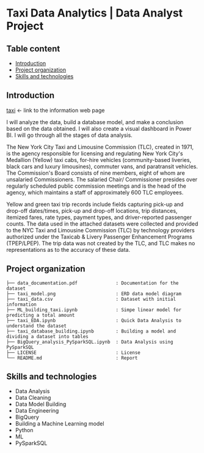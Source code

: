 # Taxi Data Analytics | Data Analyst Project

## Table content
- [Introduction](#introduction)
- [Project organization](#project-organization)
- [Skills and technologies](#skills-and-technologies)


## Introduction
[taxi](https://www.nyc.gov/site/tlc/about/tlc-trip-record-data.page) <- link to the information web page

I will analyze the data, build a database model, and make a conclusion based on the data obtained. I will also create a visual dashboard in Power BI. I will go through all the stages of data analysis.

The New York City Taxi and Limousine Commission (TLC), created in 1971, is the agency responsible for licensing and regulating New York City's Medallion (Yellow) taxi cabs, for-hire vehicles (community-based liveries, black cars and luxury limousines), commuter vans, and paratransit vehicles. The Commission's Board consists of nine members, eight of whom are unsalaried Commissioners. The salaried Chair/ Commissioner presides over regularly scheduled public commission meetings and is the head of the agency, which maintains a staff of approximately 600 TLC employees.


Yellow and green taxi trip records include fields capturing pick-up and drop-off dates/times, pick-up and drop-off locations, trip distances, itemized fares, rate types, payment types, and driver-reported passenger counts. The data used in the attached datasets were collected and provided to the NYC Taxi and Limousine Commission (TLC) by technology providers authorized under the Taxicab & Livery Passenger Enhancement Programs (TPEP/LPEP). The trip data was not created by the TLC, and TLC makes no representations as to the accuracy of these data.



## Project organization
```
├── data_documentation.pdf              : Documentation for the dataset
├── taxi_model.png                      : ERD data model diagram
├── taxi_data.csv                       : Dataset with initial information
├── ML_building_taxi.ipynb              : Simpe linear model for predicting a total amount
├── taxi_EDA.ipynb                      : Quick Data Analysis to understand the dataset
├── taxi_database_building.ipynb        : Building a model and dividing a dataset into tables
├── BigQuery_analysis_PySparkSQL.ipynb  : Data Analysis using PySparkSQL
├── LICENSE                             : License
└── README.md                           : Report
```


## Skills and technologies
* Data Analysis
* Data Cleaning
* Data Model Building
* Data Engineering
* BigQuery
* Building a Machine Learning model
* Python
* ML
* PySparkSQL
